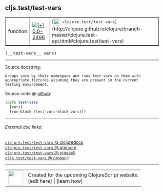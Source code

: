 ## cljs.test/test-vars



 <table border="1">
<tr>
<td>function</td>
<td><a href="https://github.com/cljsinfo/cljs-api-docs/tree/0.0-2496"><img valign="middle" alt="[+] 0.0-2496" title="Added in 0.0-2496" src="https://img.shields.io/badge/+-0.0--2496-lightgrey.svg"></a> </td>
<td>
[<img height="24px" valign="middle" src="http://i.imgur.com/1GjPKvB.png"> <samp>clojure.test/test-vars</samp>](http://clojure.github.io/clojure/branch-master/clojure.test-api.html#clojure.test/test-vars)
</td>
</tr>
</table>


 <samp>
(__test-vars__ vars)<br>
</samp>

---





Source docstring:

```
Groups vars by their namespace and runs test-vars on them with
appropriate fixtures assuming they are present in the current
testing environment.
```


Source code @ [github](https://github.com/clojure/clojurescript/blob/r3264/src/main/cljs/cljs/test.cljs#L557-L562):

```clj
(defn test-vars
  [vars]
  (run-block (test-vars-block vars)))
```

<!--
Repo - tag - source tree - lines:

 <pre>
clojurescript @ r3264
└── src
    └── main
        └── cljs
            └── cljs
                └── <ins>[test.cljs:557-562](https://github.com/clojure/clojurescript/blob/r3264/src/main/cljs/cljs/test.cljs#L557-L562)</ins>
</pre>

-->

---



###### External doc links:

[`clojure.test/test-vars` @ clojuredocs](http://clojuredocs.org/clojure.test/test-vars)<br>
[`clojure.test/test-vars` @ grimoire](http://conj.io/store/v1/org.clojure/clojure/1.7.0-beta3/clj/clojure.test/test-vars/)<br>
[`clojure.test/test-vars` @ crossclj](http://crossclj.info/fun/clojure.test/test-vars.html)<br>
[`cljs.test/test-vars` @ crossclj](http://crossclj.info/fun/cljs.test.cljs/test-vars.html)<br>

---

 <table>
<tr><td>
<img valign="middle" align="right" width="48px" src="http://i.imgur.com/Hi20huC.png">
</td><td>
Created for the upcoming ClojureScript website.<br>
[edit here] | [learn how]
</td></tr></table>

[edit here]:https://github.com/cljsinfo/cljs-api-docs/blob/master/cljsdoc/cljs.test/test-vars.cljsdoc
[learn how]:https://github.com/cljsinfo/cljs-api-docs/wiki/cljsdoc-files

<!--

This information was too distracting to show to readers, but I'll leave it
commented here since it is helpful to:

- pretty-print the data used to generate this document
- and show how to retrieve that data



The API data for this symbol:

```clj
{:ns "cljs.test",
 :name "test-vars",
 :signature ["[vars]"],
 :history [["+" "0.0-2496"]],
 :type "function",
 :full-name-encode "cljs.test/test-vars",
 :source {:code "(defn test-vars\n  [vars]\n  (run-block (test-vars-block vars)))",
          :title "Source code",
          :repo "clojurescript",
          :tag "r3264",
          :filename "src/main/cljs/cljs/test.cljs",
          :lines [557 562]},
 :full-name "cljs.test/test-vars",
 :clj-symbol "clojure.test/test-vars",
 :docstring "Groups vars by their namespace and runs test-vars on them with\nappropriate fixtures assuming they are present in the current\ntesting environment."}

```

Retrieve the API data for this symbol:

```clj
;; from Clojure REPL
(require '[clojure.edn :as edn])
(-> (slurp "https://raw.githubusercontent.com/cljsinfo/cljs-api-docs/catalog/cljs-api.edn")
    (edn/read-string)
    (get-in [:symbols "cljs.test/test-vars"]))
```

-->
